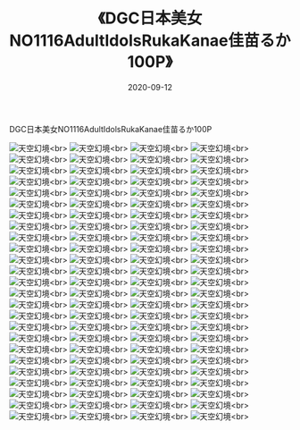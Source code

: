 ﻿---
layout: post
title: 《DGC日本美女NO1116AdultIdolsRukaKanae佳苗るか100P》
date: 2020-09-12
img: http://photo.orgx.cf/性感/2020/DGC日本美女NO1116AdultIdolsRukaKanae佳苗るか100P/000.jpg
tags: [美女,性感,泳衣]
---

DGC日本美女NO1116AdultIdolsRukaKanae佳苗るか100P



![天空幻境](http://photo.orgx.cf/性感/2020/DGC日本美女NO1116AdultIdolsRukaKanae佳苗るか100P/001.jpg''天空幻境'')<br>
![天空幻境](http://photo.orgx.cf/性感/2020/DGC日本美女NO1116AdultIdolsRukaKanae佳苗るか100P/002.jpg''天空幻境'')<br>
![天空幻境](http://photo.orgx.cf/性感/2020/DGC日本美女NO1116AdultIdolsRukaKanae佳苗るか100P/003.jpg''天空幻境'')<br>
![天空幻境](http://photo.orgx.cf/性感/2020/DGC日本美女NO1116AdultIdolsRukaKanae佳苗るか100P/004.jpg''天空幻境'')<br>
![天空幻境](http://photo.orgx.cf/性感/2020/DGC日本美女NO1116AdultIdolsRukaKanae佳苗るか100P/005.jpg''天空幻境'')<br>
![天空幻境](http://photo.orgx.cf/性感/2020/DGC日本美女NO1116AdultIdolsRukaKanae佳苗るか100P/006.jpg''天空幻境'')<br>
![天空幻境](http://photo.orgx.cf/性感/2020/DGC日本美女NO1116AdultIdolsRukaKanae佳苗るか100P/007.jpg''天空幻境'')<br>
![天空幻境](http://photo.orgx.cf/性感/2020/DGC日本美女NO1116AdultIdolsRukaKanae佳苗るか100P/008.jpg''天空幻境'')<br>
![天空幻境](http://photo.orgx.cf/性感/2020/DGC日本美女NO1116AdultIdolsRukaKanae佳苗るか100P/009.jpg''天空幻境'')<br>
![天空幻境](http://photo.orgx.cf/性感/2020/DGC日本美女NO1116AdultIdolsRukaKanae佳苗るか100P/010.jpg''天空幻境'')<br>
![天空幻境](http://photo.orgx.cf/性感/2020/DGC日本美女NO1116AdultIdolsRukaKanae佳苗るか100P/011.jpg''天空幻境'')<br>
![天空幻境](http://photo.orgx.cf/性感/2020/DGC日本美女NO1116AdultIdolsRukaKanae佳苗るか100P/012.jpg''天空幻境'')<br>
![天空幻境](http://photo.orgx.cf/性感/2020/DGC日本美女NO1116AdultIdolsRukaKanae佳苗るか100P/013.jpg''天空幻境'')<br>
![天空幻境](http://photo.orgx.cf/性感/2020/DGC日本美女NO1116AdultIdolsRukaKanae佳苗るか100P/014.jpg''天空幻境'')<br>
![天空幻境](http://photo.orgx.cf/性感/2020/DGC日本美女NO1116AdultIdolsRukaKanae佳苗るか100P/015.jpg''天空幻境'')<br>
![天空幻境](http://photo.orgx.cf/性感/2020/DGC日本美女NO1116AdultIdolsRukaKanae佳苗るか100P/016.jpg''天空幻境'')<br>
![天空幻境](http://photo.orgx.cf/性感/2020/DGC日本美女NO1116AdultIdolsRukaKanae佳苗るか100P/017.jpg''天空幻境'')<br>
![天空幻境](http://photo.orgx.cf/性感/2020/DGC日本美女NO1116AdultIdolsRukaKanae佳苗るか100P/018.jpg''天空幻境'')<br>
![天空幻境](http://photo.orgx.cf/性感/2020/DGC日本美女NO1116AdultIdolsRukaKanae佳苗るか100P/019.jpg''天空幻境'')<br>
![天空幻境](http://photo.orgx.cf/性感/2020/DGC日本美女NO1116AdultIdolsRukaKanae佳苗るか100P/020.jpg''天空幻境'')<br>
![天空幻境](http://photo.orgx.cf/性感/2020/DGC日本美女NO1116AdultIdolsRukaKanae佳苗るか100P/021.jpg''天空幻境'')<br>
![天空幻境](http://photo.orgx.cf/性感/2020/DGC日本美女NO1116AdultIdolsRukaKanae佳苗るか100P/022.jpg''天空幻境'')<br>
![天空幻境](http://photo.orgx.cf/性感/2020/DGC日本美女NO1116AdultIdolsRukaKanae佳苗るか100P/023.jpg''天空幻境'')<br>
![天空幻境](http://photo.orgx.cf/性感/2020/DGC日本美女NO1116AdultIdolsRukaKanae佳苗るか100P/024.jpg''天空幻境'')<br>
![天空幻境](http://photo.orgx.cf/性感/2020/DGC日本美女NO1116AdultIdolsRukaKanae佳苗るか100P/025.jpg''天空幻境'')<br>
![天空幻境](http://photo.orgx.cf/性感/2020/DGC日本美女NO1116AdultIdolsRukaKanae佳苗るか100P/026.jpg''天空幻境'')<br>
![天空幻境](http://photo.orgx.cf/性感/2020/DGC日本美女NO1116AdultIdolsRukaKanae佳苗るか100P/027.jpg''天空幻境'')<br>
![天空幻境](http://photo.orgx.cf/性感/2020/DGC日本美女NO1116AdultIdolsRukaKanae佳苗るか100P/028.jpg''天空幻境'')<br>
![天空幻境](http://photo.orgx.cf/性感/2020/DGC日本美女NO1116AdultIdolsRukaKanae佳苗るか100P/029.jpg''天空幻境'')<br>
![天空幻境](http://photo.orgx.cf/性感/2020/DGC日本美女NO1116AdultIdolsRukaKanae佳苗るか100P/030.jpg''天空幻境'')<br>
![天空幻境](http://photo.orgx.cf/性感/2020/DGC日本美女NO1116AdultIdolsRukaKanae佳苗るか100P/031.jpg''天空幻境'')<br>
![天空幻境](http://photo.orgx.cf/性感/2020/DGC日本美女NO1116AdultIdolsRukaKanae佳苗るか100P/032.jpg''天空幻境'')<br>
![天空幻境](http://photo.orgx.cf/性感/2020/DGC日本美女NO1116AdultIdolsRukaKanae佳苗るか100P/033.jpg''天空幻境'')<br>
![天空幻境](http://photo.orgx.cf/性感/2020/DGC日本美女NO1116AdultIdolsRukaKanae佳苗るか100P/034.jpg''天空幻境'')<br>
![天空幻境](http://photo.orgx.cf/性感/2020/DGC日本美女NO1116AdultIdolsRukaKanae佳苗るか100P/035.jpg''天空幻境'')<br>
![天空幻境](http://photo.orgx.cf/性感/2020/DGC日本美女NO1116AdultIdolsRukaKanae佳苗るか100P/036.jpg''天空幻境'')<br>
![天空幻境](http://photo.orgx.cf/性感/2020/DGC日本美女NO1116AdultIdolsRukaKanae佳苗るか100P/037.jpg''天空幻境'')<br>
![天空幻境](http://photo.orgx.cf/性感/2020/DGC日本美女NO1116AdultIdolsRukaKanae佳苗るか100P/038.jpg''天空幻境'')<br>
![天空幻境](http://photo.orgx.cf/性感/2020/DGC日本美女NO1116AdultIdolsRukaKanae佳苗るか100P/039.jpg''天空幻境'')<br>
![天空幻境](http://photo.orgx.cf/性感/2020/DGC日本美女NO1116AdultIdolsRukaKanae佳苗るか100P/040.jpg''天空幻境'')<br>
![天空幻境](http://photo.orgx.cf/性感/2020/DGC日本美女NO1116AdultIdolsRukaKanae佳苗るか100P/041.jpg''天空幻境'')<br>
![天空幻境](http://photo.orgx.cf/性感/2020/DGC日本美女NO1116AdultIdolsRukaKanae佳苗るか100P/042.jpg''天空幻境'')<br>
![天空幻境](http://photo.orgx.cf/性感/2020/DGC日本美女NO1116AdultIdolsRukaKanae佳苗るか100P/043.jpg''天空幻境'')<br>
![天空幻境](http://photo.orgx.cf/性感/2020/DGC日本美女NO1116AdultIdolsRukaKanae佳苗るか100P/044.jpg''天空幻境'')<br>
![天空幻境](http://photo.orgx.cf/性感/2020/DGC日本美女NO1116AdultIdolsRukaKanae佳苗るか100P/045.jpg''天空幻境'')<br>
![天空幻境](http://photo.orgx.cf/性感/2020/DGC日本美女NO1116AdultIdolsRukaKanae佳苗るか100P/046.jpg''天空幻境'')<br>
![天空幻境](http://photo.orgx.cf/性感/2020/DGC日本美女NO1116AdultIdolsRukaKanae佳苗るか100P/047.jpg''天空幻境'')<br>
![天空幻境](http://photo.orgx.cf/性感/2020/DGC日本美女NO1116AdultIdolsRukaKanae佳苗るか100P/048.jpg''天空幻境'')<br>
![天空幻境](http://photo.orgx.cf/性感/2020/DGC日本美女NO1116AdultIdolsRukaKanae佳苗るか100P/049.jpg''天空幻境'')<br>
![天空幻境](http://photo.orgx.cf/性感/2020/DGC日本美女NO1116AdultIdolsRukaKanae佳苗るか100P/050.jpg''天空幻境'')<br>
![天空幻境](http://photo.orgx.cf/性感/2020/DGC日本美女NO1116AdultIdolsRukaKanae佳苗るか100P/051.jpg''天空幻境'')<br>
![天空幻境](http://photo.orgx.cf/性感/2020/DGC日本美女NO1116AdultIdolsRukaKanae佳苗るか100P/052.jpg''天空幻境'')<br>
![天空幻境](http://photo.orgx.cf/性感/2020/DGC日本美女NO1116AdultIdolsRukaKanae佳苗るか100P/053.jpg''天空幻境'')<br>
![天空幻境](http://photo.orgx.cf/性感/2020/DGC日本美女NO1116AdultIdolsRukaKanae佳苗るか100P/054.jpg''天空幻境'')<br>
![天空幻境](http://photo.orgx.cf/性感/2020/DGC日本美女NO1116AdultIdolsRukaKanae佳苗るか100P/055.jpg''天空幻境'')<br>
![天空幻境](http://photo.orgx.cf/性感/2020/DGC日本美女NO1116AdultIdolsRukaKanae佳苗るか100P/056.jpg''天空幻境'')<br>
![天空幻境](http://photo.orgx.cf/性感/2020/DGC日本美女NO1116AdultIdolsRukaKanae佳苗るか100P/057.jpg''天空幻境'')<br>
![天空幻境](http://photo.orgx.cf/性感/2020/DGC日本美女NO1116AdultIdolsRukaKanae佳苗るか100P/058.jpg''天空幻境'')<br>
![天空幻境](http://photo.orgx.cf/性感/2020/DGC日本美女NO1116AdultIdolsRukaKanae佳苗るか100P/059.jpg''天空幻境'')<br>
![天空幻境](http://photo.orgx.cf/性感/2020/DGC日本美女NO1116AdultIdolsRukaKanae佳苗るか100P/060.jpg''天空幻境'')<br>
![天空幻境](http://photo.orgx.cf/性感/2020/DGC日本美女NO1116AdultIdolsRukaKanae佳苗るか100P/061.jpg''天空幻境'')<br>
![天空幻境](http://photo.orgx.cf/性感/2020/DGC日本美女NO1116AdultIdolsRukaKanae佳苗るか100P/062.jpg''天空幻境'')<br>
![天空幻境](http://photo.orgx.cf/性感/2020/DGC日本美女NO1116AdultIdolsRukaKanae佳苗るか100P/063.jpg''天空幻境'')<br>
![天空幻境](http://photo.orgx.cf/性感/2020/DGC日本美女NO1116AdultIdolsRukaKanae佳苗るか100P/064.jpg''天空幻境'')<br>
![天空幻境](http://photo.orgx.cf/性感/2020/DGC日本美女NO1116AdultIdolsRukaKanae佳苗るか100P/065.jpg''天空幻境'')<br>
![天空幻境](http://photo.orgx.cf/性感/2020/DGC日本美女NO1116AdultIdolsRukaKanae佳苗るか100P/066.jpg''天空幻境'')<br>
![天空幻境](http://photo.orgx.cf/性感/2020/DGC日本美女NO1116AdultIdolsRukaKanae佳苗るか100P/067.jpg''天空幻境'')<br>
![天空幻境](http://photo.orgx.cf/性感/2020/DGC日本美女NO1116AdultIdolsRukaKanae佳苗るか100P/068.jpg''天空幻境'')<br>
![天空幻境](http://photo.orgx.cf/性感/2020/DGC日本美女NO1116AdultIdolsRukaKanae佳苗るか100P/069.jpg''天空幻境'')<br>
![天空幻境](http://photo.orgx.cf/性感/2020/DGC日本美女NO1116AdultIdolsRukaKanae佳苗るか100P/070.jpg''天空幻境'')<br>
![天空幻境](http://photo.orgx.cf/性感/2020/DGC日本美女NO1116AdultIdolsRukaKanae佳苗るか100P/071.jpg''天空幻境'')<br>
![天空幻境](http://photo.orgx.cf/性感/2020/DGC日本美女NO1116AdultIdolsRukaKanae佳苗るか100P/072.jpg''天空幻境'')<br>
![天空幻境](http://photo.orgx.cf/性感/2020/DGC日本美女NO1116AdultIdolsRukaKanae佳苗るか100P/073.jpg''天空幻境'')<br>
![天空幻境](http://photo.orgx.cf/性感/2020/DGC日本美女NO1116AdultIdolsRukaKanae佳苗るか100P/074.jpg''天空幻境'')<br>
![天空幻境](http://photo.orgx.cf/性感/2020/DGC日本美女NO1116AdultIdolsRukaKanae佳苗るか100P/075.jpg''天空幻境'')<br>
![天空幻境](http://photo.orgx.cf/性感/2020/DGC日本美女NO1116AdultIdolsRukaKanae佳苗るか100P/076.jpg''天空幻境'')<br>
![天空幻境](http://photo.orgx.cf/性感/2020/DGC日本美女NO1116AdultIdolsRukaKanae佳苗るか100P/077.jpg''天空幻境'')<br>
![天空幻境](http://photo.orgx.cf/性感/2020/DGC日本美女NO1116AdultIdolsRukaKanae佳苗るか100P/078.jpg''天空幻境'')<br>
![天空幻境](http://photo.orgx.cf/性感/2020/DGC日本美女NO1116AdultIdolsRukaKanae佳苗るか100P/079.jpg''天空幻境'')<br>
![天空幻境](http://photo.orgx.cf/性感/2020/DGC日本美女NO1116AdultIdolsRukaKanae佳苗るか100P/080.jpg''天空幻境'')<br>
![天空幻境](http://photo.orgx.cf/性感/2020/DGC日本美女NO1116AdultIdolsRukaKanae佳苗るか100P/081.jpg''天空幻境'')<br>
![天空幻境](http://photo.orgx.cf/性感/2020/DGC日本美女NO1116AdultIdolsRukaKanae佳苗るか100P/082.jpg''天空幻境'')<br>
![天空幻境](http://photo.orgx.cf/性感/2020/DGC日本美女NO1116AdultIdolsRukaKanae佳苗るか100P/083.jpg''天空幻境'')<br>
![天空幻境](http://photo.orgx.cf/性感/2020/DGC日本美女NO1116AdultIdolsRukaKanae佳苗るか100P/084.jpg''天空幻境'')<br>
![天空幻境](http://photo.orgx.cf/性感/2020/DGC日本美女NO1116AdultIdolsRukaKanae佳苗るか100P/085.jpg''天空幻境'')<br>
![天空幻境](http://photo.orgx.cf/性感/2020/DGC日本美女NO1116AdultIdolsRukaKanae佳苗るか100P/086.jpg''天空幻境'')<br>
![天空幻境](http://photo.orgx.cf/性感/2020/DGC日本美女NO1116AdultIdolsRukaKanae佳苗るか100P/087.jpg''天空幻境'')<br>
![天空幻境](http://photo.orgx.cf/性感/2020/DGC日本美女NO1116AdultIdolsRukaKanae佳苗るか100P/088.jpg''天空幻境'')<br>
![天空幻境](http://photo.orgx.cf/性感/2020/DGC日本美女NO1116AdultIdolsRukaKanae佳苗るか100P/089.jpg''天空幻境'')<br>
![天空幻境](http://photo.orgx.cf/性感/2020/DGC日本美女NO1116AdultIdolsRukaKanae佳苗るか100P/090.jpg''天空幻境'')<br>
![天空幻境](http://photo.orgx.cf/性感/2020/DGC日本美女NO1116AdultIdolsRukaKanae佳苗るか100P/091.jpg''天空幻境'')<br>
![天空幻境](http://photo.orgx.cf/性感/2020/DGC日本美女NO1116AdultIdolsRukaKanae佳苗るか100P/092.jpg''天空幻境'')<br>
![天空幻境](http://photo.orgx.cf/性感/2020/DGC日本美女NO1116AdultIdolsRukaKanae佳苗るか100P/093.jpg''天空幻境'')<br>
![天空幻境](http://photo.orgx.cf/性感/2020/DGC日本美女NO1116AdultIdolsRukaKanae佳苗るか100P/094.jpg''天空幻境'')<br>
![天空幻境](http://photo.orgx.cf/性感/2020/DGC日本美女NO1116AdultIdolsRukaKanae佳苗るか100P/095.jpg''天空幻境'')<br>
![天空幻境](http://photo.orgx.cf/性感/2020/DGC日本美女NO1116AdultIdolsRukaKanae佳苗るか100P/096.jpg''天空幻境'')<br>
![天空幻境](http://photo.orgx.cf/性感/2020/DGC日本美女NO1116AdultIdolsRukaKanae佳苗るか100P/097.jpg''天空幻境'')<br>
![天空幻境](http://photo.orgx.cf/性感/2020/DGC日本美女NO1116AdultIdolsRukaKanae佳苗るか100P/098.jpg''天空幻境'')<br>
![天空幻境](http://photo.orgx.cf/性感/2020/DGC日本美女NO1116AdultIdolsRukaKanae佳苗るか100P/099.jpg''天空幻境'')<br>
![天空幻境](http://photo.orgx.cf/性感/2020/DGC日本美女NO1116AdultIdolsRukaKanae佳苗るか100P/100.jpg''天空幻境'')<br>